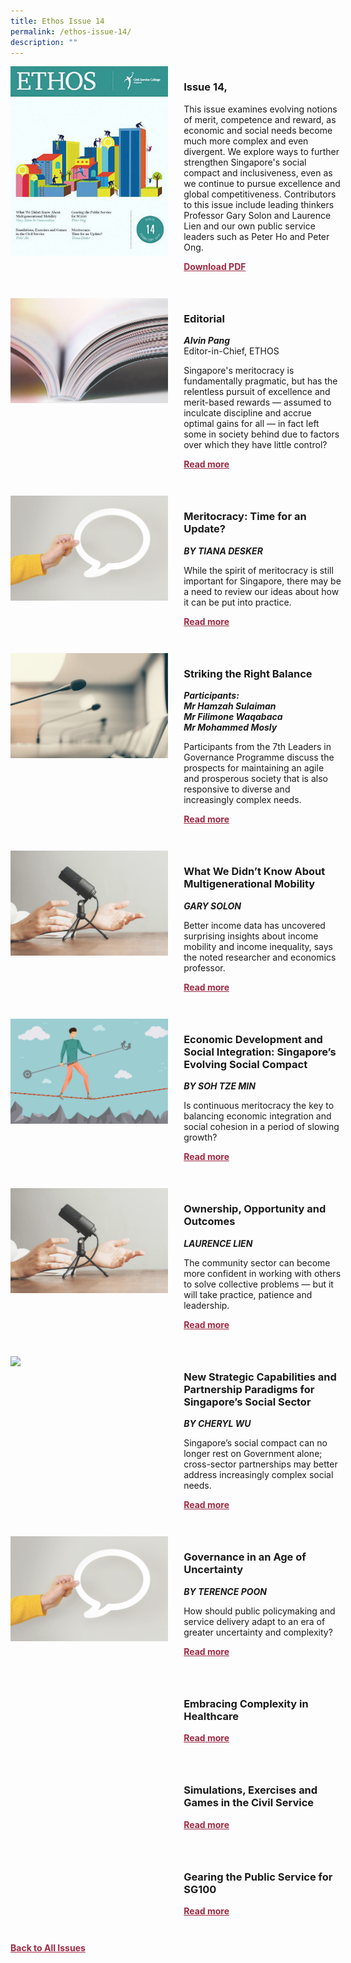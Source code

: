 ```yaml
---
title: Ethos Issue 14
permalink: /ethos-issue-14/
description: ""
---
```

<style>

.back a
{
	color: #9f2943;
	font-weight: bold;
	}
	


.text
{
	width: 50%;
}	
	
.img1 img
{
margin-top:25px;	
}	
	
.img img
{
margin-top:15px;	
}		
	
.button1 a
{
	color: #9f2943;
	font-weight:bold;
}
	

.grid-container {
	display: grid;
	grid-template-columns: 50% 50%;
	grid-column-gap: 5%;
	margin-bottom: 5%;
	}	
	
@media only screen and (max-width: 600px) {
	.grid-container {
		display: block;
	}
}	
</style>


<div class="grid-container">
	<div><img src="/images/Ethos_Thumbnails_Cover/ethosissue14.jpg"></div>
	<div>
		<h3>Issue 14, <br></h3>
		<p>This issue examines evolving notions of merit, competence and reward, as economic and social needs become much more complex and even divergent. We explore ways to further strengthen Singapore's social compact and inclusiveness, even as we continue to pursue excellence and global competitiveness. Contributors to this issue include leading thinkers Professor Gary Solon and Laurence Lien and our own public service leaders such as Peter Ho and Peter Ong.</p>
		<div class="button1"><a href="https://file.go.gov.sg/ethos-issue-14.pdf">Download PDF</a></div>
	</div>
</div>

<br>

<div class="grid-container">
	<div><img src="/images/Landing_Banner_Images/tile_editorial.jpg"></div>
	<div>
		<h3>Editorial</h3>
		<b><i>Alvin Pang</i></b>
		<figcaption>Editor-in-Chief, ETHOS</figcaption>
		<p>Singapore's meritocracy is fundamentally pragmatic, but has the relentless pursuit of excellence and merit-based rewards — assumed to inculcate discipline and accrue optimal gains for all — in fact left some in society behind due to factors over which they have little control?</p>
		<div class="button1"><a href="/ethos-issue-14/editorial/">Read more</a></div>
	</div>
</div>

<br>

<div class="grid-container">
	<div><img src="/images/Landing_Banner_Images/tile_opinion.jpg"></div>
	<div>
		<h3>Meritocracy: Time for an Update?</h3>
		<b><i>BY TIANA DESKER</i></b>
		<p>While the spirit of meritocracy is still important for Singapore, there may be a need to review our ideas about how it can be put into practice.</p>
		<div class="button1"><a href="/ethos-issue-14/meritocracy-time-for-an-update/">Read more</a></div>
	</div>
</div>

<br>


<div class="grid-container">
	<div><img src="/images/Landing_Banner_Images/tile_roundtable.jpg"></div>
	<div>
		<h3>Striking the Right Balance</h3>
		<b><i>Participants: <br>
			Mr Hamzah Sulaiman <br>
			Mr Filimone Waqabaca<br>
			Mr Mohammed Mosly</i></b>
		<p>Participants from the 7th Leaders in Governance Programme discuss the prospects for maintaining an agile and prosperous society that is also responsive to diverse and increasingly complex needs.</p>
		<div class="button1"><a href="/ethos-issue-14/striking-the-right-balance/">Read more</a></div>
	</div>
</div>

<br>

<div class="grid-container">
	<div><img src="/images/Landing_Banner_Images/tile_interviews.jpg"></div>
	<div>
		<h3>What We Didn’t Know About Multigenerational Mobility</h3>
		<b><i>GARY SOLON</i></b>
		<p>Better income data has uncovered surprising insights about income mobility and income inequality, says the noted researcher and economics professor.</p>
		<div class="button1"><a href="/ethos-issue-14/what-we-didnt-know-about-multigenerational-mobility-in-conversation-with-gary-solon/">Read more</a></div>
	</div>
</div>

<br>

<div class="grid-container">
	<div><img src="/images/Cropped_images/Ethos_Issue_14/14_Teaser_Economic%20Dev%20and%20Social%20Integration_Singapore_Evolving%20Social%20Compact.jpg"></div>
	<div>
		<h3>Economic Development and Social Integration: Singapore’s Evolving Social Compact</h3>
		<b><i>BY SOH TZE MIN</i></b>
		<p>Is continuous meritocracy the key to balancing economic integration and social cohesion in a period of slowing growth?</p>
		<div class="button1"><a href="/ethos-issue-14/economic-development-and-social-integration-singapore-s-evolving-social-compact/">Read more</a></div>
	</div>
</div>

<br>

<div class="grid-container">
	<div><img src="/images/Landing_Banner_Images/tile_interviews.jpg"></div>
	<div>
		<h3>Ownership, Opportunity and Outcomes</h3>
		<b><i>LAURENCE LIEN</i></b>
		<p>The community sector can become more confident in working with others to solve collective problems — but it will take practice, patience and leadership.</p>
		<div class="button1"><a href="/ethos-issue-14/ownership-opportunity-and-outcomes-interview-with-laurence-lien/">Read more</a></div>
	</div>
</div>

<br>

<div class="grid-container">
	<div><img src="/images/Cropped_images/Ethos_Issue_14/14_Teaser_New%20Strategic%20Capabilities%20and%20Partnership%20Paradigms%20for%20Singapore’s%20Social%20Sector.jpg"></div>
	<div>
		<h3>New Strategic Capabilities and Partnership Paradigms for Singapore’s Social Sector</h3>
		<b><i>BY CHERYL WU</i></b>
		<p>Singapore’s social compact can no longer rest on Government alone; cross-sector partnerships may better address increasingly complex social needs.</p>
		<div class="button1"><a href="/ethos-issue-14/new-strategic-capabilities-and-partnership-paradigms-for-singapore-s-social-sector/">Read more</a></div>
	</div>
</div>

<br>

<div class="grid-container">
	<div><img src="/images/Landing_Banner_Images/tile_opinion.jpg"></div>
	<div>
		<h3>Governance in an Age of Uncertainty</h3>
		<b><i>BY TERENCE POON</i></b>
		<p>How should public policymaking and service delivery adapt to an era of greater uncertainty and complexity?</p>
		<div class="button1"><a href="/ethos-issue-14/governance-in-an-age-of-uncertainty/">Read more</a></div>
	</div>
</div>

<br>

<div class="grid-container">
	<div><img src=""></div>
	<div>
		<h3>Embracing Complexity in Healthcare</h3>
		<b><i></i></b>
		<p></p>
		<div class="button1"><a href="">Read more</a></div>
	</div>
</div>

<br>

<div class="grid-container">
	<div><img src=""></div>
	<div>
		<h3>Simulations, Exercises and Games in the Civil Service</h3>
		<b><i></i></b>
		<p></p>
		<div class="button1"><a href="">Read more</a></div>
	</div>
</div>

<br>

<div class="grid-container">
	<div><img src=""></div>
	<div>
		<h3>Gearing the Public Service for SG100</h3>
		<b><i></i></b>
		<p></p>
		<div class="button1"><a href="">Read more</a></div>
	</div>
</div>

<br>








<div class="back">
<a href="/all-issues/">Back to All Issues</a>
</div>
